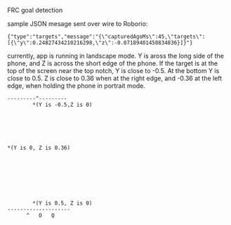FRC goal detection

sample JSON mesage sent over wire to Roborio:
```
{"type":"targets","message":"{\"capturedAgoMs\":45,\"targets\":[{\"y\":0.24827434210216298,\"z\":-0.07189401450834836}]}"}
```
currently, app is running in landscape mode. Y is aross the long side of the
phone, and Z is across the short edge of the phone. If the target is at the top
of the screen near the top notch, Y is close to -0.5. At the bottom Y is close
to 0.5. Z is close to 0.36 when at the right edge, and -0.36 at the left edge,
when holding the phone in portrait mode.
```
---------^---------
        *(Y is -0.5,Z is 0)






*(Y is 0, Z is 0.36)








        *(Y is 0.5, Z is 0)
--------------------
      ^   O   Q
```
